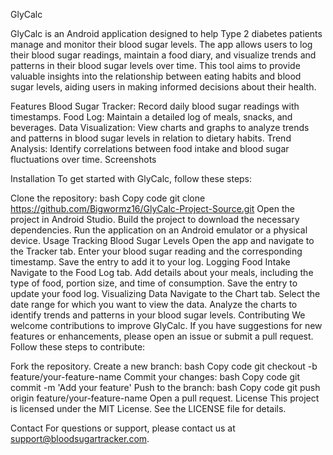 GlyCalc

GlyCalc is an Android application designed to help Type 2 diabetes patients manage and monitor their blood sugar levels.
The app allows users to log their blood sugar readings, maintain a food diary, and visualize trends and patterns in their blood sugar levels over time.
This tool aims to provide valuable insights into the relationship between eating habits and blood sugar levels, aiding users in making informed decisions about their health.

Features
Blood Sugar Tracker: Record daily blood sugar readings with timestamps.
Food Log: Maintain a detailed log of meals, snacks, and beverages.
Data Visualization: View charts and graphs to analyze trends and patterns in blood sugar levels in relation to dietary habits.
Trend Analysis: Identify correlations between food intake and blood sugar fluctuations over time.
Screenshots


Installation
To get started with GlyCalc, follow these steps:

Clone the repository:
bash
Copy code
git clone https://github.com/Bigwormz16/GlyCalc-Project-Source.git
Open the project in Android Studio.
Build the project to download the necessary dependencies.
Run the application on an Android emulator or a physical device.
Usage
Tracking Blood Sugar Levels
Open the app and navigate to the Tracker tab.
Enter your blood sugar reading and the corresponding timestamp.
Save the entry to add it to your log.
Logging Food Intake
Navigate to the Food Log tab.
Add details about your meals, including the type of food, portion size, and time of consumption.
Save the entry to update your food log.
Visualizing Data
Navigate to the Chart tab.
Select the date range for which you want to view the data.
Analyze the charts to identify trends and patterns in your blood sugar levels.
Contributing
We welcome contributions to improve GlyCalc. If you have suggestions for new features or enhancements, please open an issue or submit a pull request. Follow these steps to contribute:

Fork the repository.
Create a new branch:
bash
Copy code
git checkout -b feature/your-feature-name
Commit your changes:
bash
Copy code
git commit -m 'Add your feature'
Push to the branch:
bash
Copy code
git push origin feature/your-feature-name
Open a pull request.
License
This project is licensed under the MIT License. See the LICENSE file for details.

Contact
For questions or support, please contact us at support@bloodsugartracker.com.
